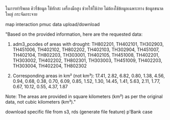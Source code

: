 ในการทำรีพอต คิวรี่ข้อมูล ใช้ทักสะ เครื่องมือสูง ช่วยให้ใช้ง่าย ไม่ต้องใช้ข้อมูลเฉพาะทาง ข้อมูลขนาดใหญ่ กระจัดกระจาย

map interaction
pmuc data
upload/download

"Based on the provided information, here are the requested data:

1. adm3_pcodes of areas with drought:
TH802201, TH402101, TH302903, TH451006, TH402102, TH802202, TH402103, TH302904, TH451007, TH402104, TH802203, TH303001, TH402105, TH451008, TH402201, TH303002, TH402202, TH802301, TH303003, TH451009, TH402203, TH303004, TH402204, TH802302

2. Corresponding areas in km² (not km³):
17.41, 2.82, 6.82, 0.80, 1.38, 4.56, 0.94, 0.68, 0.38, 0.70, 6.09, 0.85, 1.52, 1.30, 14.45, 1.41, 5.63, 2.11, 1.77, 0.67, 10.12, 0.55, 4.37, 1.87

Note: The areas are provided in square kilometers (km²) as per the original data, not cubic kilometers (km³)."


download specific file from s3, rds (generate file feature) p'Bank case